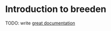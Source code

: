 # Introduction to breeden

TODO: write [great documentation](http://jacobian.org/writing/what-to-write/)
